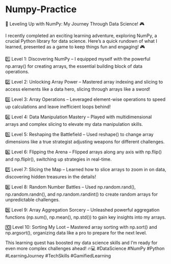 # Numpy-Practice
🚀 Leveling Up with NumPy: My Journey Through Data Science! 🎮

I recently completed an exciting learning adventure, exploring NumPy, a crucial Python library for data science. Here’s a quick rundown of what I learned, presented as a game to keep things fun and engaging! 🎮

1️⃣ Level 1: Discovering NumPy – I equipped myself with the powerful np.array() for creating arrays, the essential building block of data operations.

2️⃣ Level 2: Unlocking Array Power – Mastered array indexing and slicing to access elements like a data hero, slicing through arrays like a sword!

3️⃣ Level 3: Array Operations – Leveraged element-wise operations to speed up calculations and leave inefficient loops behind!

4️⃣ Level 4: Data Manipulation Mastery – Played with multidimensional arrays and complex slicing to elevate my data manipulation skills.

5️⃣ Level 5: Reshaping the Battlefield – Used reshape() to change array dimensions like a true strategist adjusting weapons for different challenges.

6️⃣ Level 6: Flipping the Arena – Flipped arrays along any axis with np.flip() and np.fliplr(), switching up strategies in real-time.

7️⃣ Level 7: Slicing the Map – Learned how to slice arrays to zoom in on data, discovering hidden treasures in the details!

8️⃣ Level 8: Random Number Battles – Used np.random.rand(), np.random.randn(), and np.random.randint() to create random arrays for unpredictable challenges.

9️⃣ Level 9: Array Aggregation Sorcery – Unleashed powerful aggregation functions (np.sum(), np.mean(), np.std()) to gain key insights into my arrays.

🔟 Level 10: Sorting My Loot – Mastered array sorting with np.sort() and np.argsort(), organizing data like a pro to prepare for the next level.

This learning quest has boosted my data science skills and I’m ready for even more complex challenges ahead! 🔥💻 #DataScience #NumPy #Python #LearningJourney #TechSkills #GamifiedLearning
